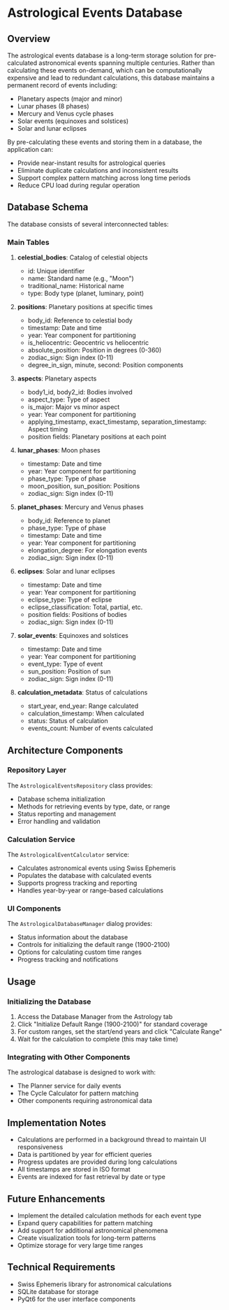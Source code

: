 # Astrological Events Database

## Overview

The astrological events database is a long-term storage solution for pre-calculated astronomical events spanning multiple centuries. Rather than calculating these events on-demand, which can be computationally expensive and lead to redundant calculations, this database maintains a permanent record of events including:

- Planetary aspects (major and minor)
- Lunar phases (8 phases)
- Mercury and Venus cycle phases
- Solar events (equinoxes and solstices)
- Solar and lunar eclipses

By pre-calculating these events and storing them in a database, the application can:
- Provide near-instant results for astrological queries
- Eliminate duplicate calculations and inconsistent results
- Support complex pattern matching across long time periods
- Reduce CPU load during regular operation

## Database Schema

The database consists of several interconnected tables:

### Main Tables

1. **celestial_bodies**: Catalog of celestial objects
   - id: Unique identifier
   - name: Standard name (e.g., "Moon")
   - traditional_name: Historical name
   - type: Body type (planet, luminary, point)

2. **positions**: Planetary positions at specific times
   - body_id: Reference to celestial body
   - timestamp: Date and time
   - year: Year component for partitioning
   - is_heliocentric: Geocentric vs heliocentric
   - absolute_position: Position in degrees (0-360)
   - zodiac_sign: Sign index (0-11)
   - degree_in_sign, minute, second: Position components

3. **aspects**: Planetary aspects
   - body1_id, body2_id: Bodies involved
   - aspect_type: Type of aspect
   - is_major: Major vs minor aspect
   - year: Year component for partitioning
   - applying_timestamp, exact_timestamp, separation_timestamp: Aspect timing
   - position fields: Planetary positions at each point

4. **lunar_phases**: Moon phases
   - timestamp: Date and time
   - year: Year component for partitioning
   - phase_type: Type of phase
   - moon_position, sun_position: Positions
   - zodiac_sign: Sign index (0-11)

5. **planet_phases**: Mercury and Venus phases
   - body_id: Reference to planet
   - phase_type: Type of phase
   - timestamp: Date and time
   - year: Year component for partitioning
   - elongation_degree: For elongation events
   - zodiac_sign: Sign index (0-11)

6. **eclipses**: Solar and lunar eclipses
   - timestamp: Date and time
   - year: Year component for partitioning
   - eclipse_type: Type of eclipse
   - eclipse_classification: Total, partial, etc.
   - position fields: Positions of bodies
   - zodiac_sign: Sign index (0-11)

7. **solar_events**: Equinoxes and solstices
   - timestamp: Date and time
   - year: Year component for partitioning
   - event_type: Type of event
   - sun_position: Position of sun
   - zodiac_sign: Sign index (0-11)

8. **calculation_metadata**: Status of calculations
   - start_year, end_year: Range calculated
   - calculation_timestamp: When calculated
   - status: Status of calculation
   - events_count: Number of events calculated

## Architecture Components

### Repository Layer

The `AstrologicalEventsRepository` class provides:
- Database schema initialization
- Methods for retrieving events by type, date, or range
- Status reporting and management
- Error handling and validation

### Calculation Service

The `AstrologicalEventCalculator` service:
- Calculates astronomical events using Swiss Ephemeris
- Populates the database with calculated events
- Supports progress tracking and reporting
- Handles year-by-year or range-based calculations

### UI Components

The `AstrologicalDatabaseManager` dialog provides:
- Status information about the database
- Controls for initializing the default range (1900-2100)
- Options for calculating custom time ranges
- Progress tracking and notifications

## Usage

### Initializing the Database

1. Access the Database Manager from the Astrology tab
2. Click "Initialize Default Range (1900-2100)" for standard coverage
3. For custom ranges, set the start/end years and click "Calculate Range"
4. Wait for the calculation to complete (this may take time)

### Integrating with Other Components

The astrological database is designed to work with:
- The Planner service for daily events
- The Cycle Calculator for pattern matching
- Other components requiring astronomical data

## Implementation Notes

- Calculations are performed in a background thread to maintain UI responsiveness
- Data is partitioned by year for efficient queries
- Progress updates are provided during long calculations
- All timestamps are stored in ISO format
- Events are indexed for fast retrieval by date or type

## Future Enhancements

- Implement the detailed calculation methods for each event type
- Expand query capabilities for pattern matching
- Add support for additional astronomical phenomena
- Create visualization tools for long-term patterns
- Optimize storage for very large time ranges

## Technical Requirements

- Swiss Ephemeris library for astronomical calculations
- SQLite database for storage
- PyQt6 for the user interface components
